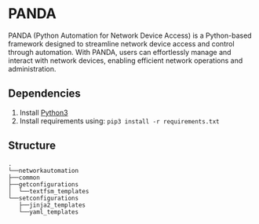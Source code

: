 # PANDA

PANDA (Python Automation for Network Device Access) is a Python-based framework designed to streamline network device access and control through automation.
With PANDA, users can effortlessly manage and interact with network devices, enabling efficient network operations and administration.

## Dependencies																				
1. Install [Python3](https://www.python.org/downloads/)
2. Install requirements using: ``` pip3 install -r requirements.txt ```
  
## Structure
  ```
.
└──networkautomation
  ├──common
  ├──getconfigurations
  │  └──textfsm_templates
  └──setconfigurations
     ├──jinja2_templates
     └──yaml_templates
  ```
